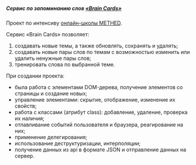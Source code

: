 ##### Сервис по запоминанию слов [«Brain Cards»](https://olgass.github.io/brain-cards/)

Проект по интенсиву [онлайн-школы METHED](https://methed.ru/).

Сервис «Brain Cards» позволяет:
1. создавать новые темы, а также обновлять, сохранять и удалять;
2. создавать новые пары слов по темам с возможностью изменить или удалить ненужные пары слов;
3. тренировать слова по выбранной теме.

При создании проекта:
* была работа с элементами DOM-дерева, получение элементов со страницы и создание новых;
* управление элементами: скрытие, отображение, изменение их свойств;
* работа с классами (атрибут class): добавление, удаление, проверка их наличия;
* отлавливание событий пользователя и браузера, реагирование на них;
* применение делегирования;
* использование деструктуризации, интерполяции;
* получение данных из api в формате JSON и отправление данных на сервер.